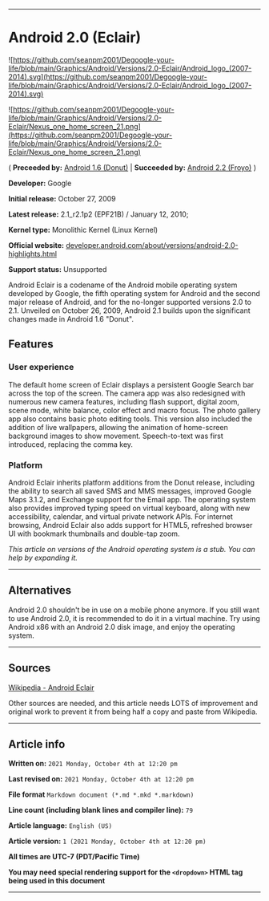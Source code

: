 
***

# Android 2.0 (Eclair)

<!-- <details>
<summary><p>[Click/tap here to expand/collapse</p>
<p>the dropdown containing the Android logotype</p></summary> !-->

![https://github.com/seanpm2001/Degoogle-your-life/blob/main/Graphics/Android/Versions/2.0-Eclair/Android_logo_(2007-2014).svg](https://github.com/seanpm2001/Degoogle-your-life/blob/main/Graphics/Android/Versions/2.0-Eclair/Android_logo_(2007-2014).svg)

<!-- </details> !-->

![https://github.com/seanpm2001/Degoogle-your-life/blob/main/Graphics/Android/Versions/2.0-Eclair/Nexus_one_home_screen_21.png](https://github.com/seanpm2001/Degoogle-your-life/blob/main/Graphics/Android/Versions/2.0-Eclair/Nexus_one_home_screen_21.png)

( **Preceeded by:** [Android 1.6 (Donut)](https://github.com/seanpm2001/Degoogle-your-life/wiki/Android-1-6-Donut/) | **Succeeded by:** [Android 2.2 (Froyo)](https://github.com/seanpm2001/Degoogle-your-life/wiki/Android-2-2-Froyo/) )

**Developer:**	Google

**Initial release:**	October 27, 2009

**Latest release:**	2.1_r2.1p2 (EPF21B) / January 12, 2010;

**Kernel type:**	Monolithic Kernel (Linux Kernel)

**Official website:**	[developer.android.com/about/versions/android-2.0-highlights.html](http://developer.android.com/about/versions/android-2.0-highlights.html)

**Support status:** Unsupported

Android Eclair is a codename of the Android mobile operating system developed by Google, the fifth operating system for Android and the second major release of Android, and for the no-longer supported versions 2.0 to 2.1. Unveiled on October 26, 2009, Android 2.1 builds upon the significant changes made in Android 1.6 "Donut".

## Features

### User experience

The default home screen of Eclair displays a persistent Google Search bar across the top of the screen. The camera app was also redesigned with numerous new camera features, including flash support, digital zoom, scene mode, white balance, color effect and macro focus. The photo gallery app also contains basic photo editing tools. This version also included the addition of live wallpapers, allowing the animation of home-screen background images to show movement. Speech-to-text was first introduced, replacing the comma key.

### Platform

Android Eclair inherits platform additions from the Donut release, including the ability to search all saved SMS and MMS messages, improved Google Maps 3.1.2, and Exchange support for the Email app. The operating system also provides improved typing speed on virtual keyboard, along with new accessibility, calendar, and virtual private network APIs. For internet browsing, Android Eclair also adds support for HTML5, refreshed browser UI with bookmark thumbnails and double-tap zoom.

_This article on versions of the Android operating system is a stub. You can help by expanding it._

***

## Alternatives

Android 2.0 shouldn't be in use on a mobile phone anymore. If you still want to use Android 2.0, it is recommended to do it in a virtual machine. Try using Android x86 with an Android 2.0 disk image, and enjoy the operating system.

***

## Sources

[Wikipedia - Android Eclair](https://en.wikipedia.org/wiki/Android_Eclair/)

Other sources are needed, and this article needs LOTS of improvement and original work to prevent it from being half a copy and paste from Wikipedia.

***

## Article info

**Written on:** `2021 Monday, October 4th at 12:20 pm`

**Last revised on:** `2021 Monday, October 4th at 12:20 pm`

**File format** `Markdown document (*.md *.mkd *.markdown)`

**Line count (including blank lines and compiler line):** `79`

**Article language:** `English (US)`

**Article version:** `1 (2021 Monday, October 4th at 12:20 pm)`

**All times are UTC-7 (PDT/Pacific Time)**

**You may need special rendering support for the `<dropdown>` HTML tag being used in this document**

***
